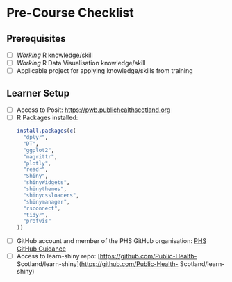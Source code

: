 # Pre-Course Checklist

## Prerequisites

- [ ] *Working* R knowledge/skill
- [ ] *Working* R Data Visualisation knowledge/skill
- [ ] Applicable project for applying knowledge/skills from training

## Learner Setup

- [ ] Access to Posit: https://pwb.publichealthscotland.org
- [ ] R Packages installed:
  ```R
  install.packages(c(
    "dplyr",
    "DT",
    "ggplot2",
    "magrittr",
    "plotly",
    "readr",
    "Shiny",
    "shinyWidgets",
    "shinythemes",
    "shinycssloaders",
    "shinymanager",
    "rsconnect",
    "tidyr",
    "profvis"
  ))
  ```
- [ ] GitHub account and member of the PHS GitHub organisation: [PHS GitHub Guidance](https://public-health-scotland.github.io/knowledge-base/docs/Version%20Control?doc=GitHub%20Guidance.md)
- [ ] Access to learn-shiny repo: [https://github.com/Public-Health- Scotland/learn-shiny](https://github.com/Public-Health- Scotland/learn-shiny)
